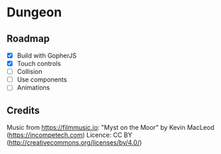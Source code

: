 # Dungeon

## Roadmap

- [x] Build with GopherJS
- [x] Touch controls
- [ ] Collision
- [ ] Use components
- [ ] Animations

## Credits

Music from <https://filmmusic.io>:
"Myst on the Moor" by Kevin MacLeod (<https://incompetech.com>)
Licence: CC BY (<http://creativecommons.org/licenses/by/4.0/>)
